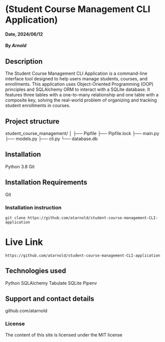 # (Student Course Management CLI Application)

#### Date, 2024/06/12

#### By *Arnold*

## Description
The Student Course Management CLI Application is a command-line interface tool designed to help users manage students, courses, and enrollments. This application uses Object-Oriented Programming (OOP) principles and SQLAlchemy ORM to interact with a SQLite database. It features three tables with a one-to-many relationship and one table with a composite key, solving the real-world problem of organizing and tracking student enrollments in courses.

## Project structure
student_course_management/
│
├── Pipfile
├── Pipfile.lock
├── main.py
├── models.py
├── cli.py
└── database.db


## Installation
Python 3.8
Git
## Installation Requirements
Git

### Installation instruction
```
git clone https://github.com/atarnold/student-course-management-CLI-application
```
# Live Link
```
https://github.com/atarnold/student-course-management-CLI-application
```
## Technologies used
Python
SQLAlchemy
Tabulate
SQLite
Pipenv
## Support and contact details
github.com/atarnold

### License
The content of this site is licensed under the MIT license

